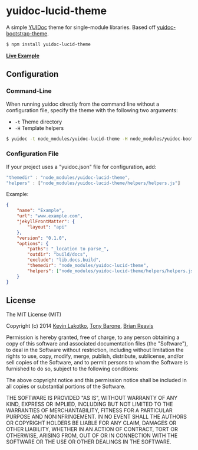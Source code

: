# yuidoc-lucid-theme

A simple [YUIDoc](http://yui.github.io/yuidoc/) theme for single-module libraries. Based off [yuidoc-bootstrap-theme](https://github.com/kevinlacotaco/yuidoc-bootstrap-theme).

```sh
$ npm install yuidoc-lucid-theme
```

[**Live Example**](http://naturalatlas.github.io/node-gdal/classes/gdal.html)

## Configuration 

### Command-Line

When running yuidoc directly from the command line without a configuration file, specify the theme with the following two arguments:

 - `-t` Theme directory 
 - `-H` Template helpers

```sh
$ yuidoc -t node_modules/yuidoc-lucid-theme -H node_modules/yuidoc-bootstrap-theme/helpers/helpers.js
```

### Configuration File

If your project uses a "yuidoc.json" file for configuration, add:

```js
"themedir" : "node_modules/yuidoc-lucid-theme",
"helpers" : ["node_modules/yuidoc-lucid-theme/helpers/helpers.js"]
```

Example:

```json
{
    "name": "Example",
    "url": "www.example.com",
    "jekyllFrontMatter": {
        "layout": "api"
    },
    "version": "0.1.0",
    "options": {
        "paths": "_location to parse_",
        "outdir": "build/docs",
        "exclude": "lib,docs,build",
        "themedir": "node_modules/yuidoc-lucid-theme",
        "helpers": ["node_modules/yuidoc-lucid-theme/helpers/helpers.js"]
    }
}
```

## License

The MIT License (MIT)

Copyright (c) 2014 [Kevin Lakotko](https://github.com/kevinlacotaco), [Tony Barone](https://github.com/tonybaroneee), [Brian Reavis](https://github.com/brianreavis)

Permission is hereby granted, free of charge, to any person obtaining a copy
of this software and associated documentation files (the "Software"), to deal
in the Software without restriction, including without limitation the rights
to use, copy, modify, merge, publish, distribute, sublicense, and/or sell
copies of the Software, and to permit persons to whom the Software is
furnished to do so, subject to the following conditions:

The above copyright notice and this permission notice shall be included in all
copies or substantial portions of the Software.

THE SOFTWARE IS PROVIDED "AS IS", WITHOUT WARRANTY OF ANY KIND, EXPRESS OR
IMPLIED, INCLUDING BUT NOT LIMITED TO THE WARRANTIES OF MERCHANTABILITY,
FITNESS FOR A PARTICULAR PURPOSE AND NONINFRINGEMENT. IN NO EVENT SHALL THE
AUTHORS OR COPYRIGHT HOLDERS BE LIABLE FOR ANY CLAIM, DAMAGES OR OTHER
LIABILITY, WHETHER IN AN ACTION OF CONTRACT, TORT OR OTHERWISE, ARISING FROM,
OUT OF OR IN CONNECTION WITH THE SOFTWARE OR THE USE OR OTHER DEALINGS IN THE
SOFTWARE.

